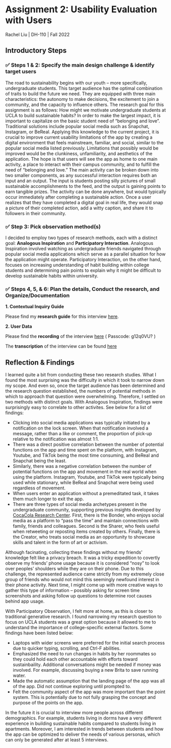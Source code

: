 # Assignment 2: Usability Evaluation with Users

Rachel Liu | DH-110 | Fall 2022

## Introductory Steps

### :white_check_mark: Steps 1 & 2: Specify the main design challenge & identify target users

The road to sustainability begins with our youth – more specifically, undergraduate students. This target audience has the optimal combination of traits to build the future we need. They are equipped with three main characteristics: the autonomy to make decisions, the excitement to join a community, and the capacity to influence others. The research goal for this assignment is as follows: How might we motivate undergraduate students at UCLA to build sustainable habits? 
In order to make the largest impact, it is important to capitalize on the basic student need of “belonging and love”. Traditional solutions include popular social media such as Snapchat, Instagram, or BeReal. Applying this knowledge to the current project, it is crucial to improve current usability limitations of the app by creating a digital environment that feels mainstream, familiar, and social, similar to the popular social media listed previously. Limitations that possibly would be improved would be the clunkiness, unfamiliarity, and aesthetics of the application.
The hope is that users will see the app as home to one main activity, a place to interact with their campus community, and to fulfill the need of “belonging and love.” The main activity can be broken down into two smaller components, as any successful interaction requires both an input and an output. The input is students posting silly pictures of small sustainable accomplishments to the feed, and the output is gaining points to earn tangible prizes. The activity can be done anywhere, but would typically occur immediately after completing a sustainable action. Once a user realizes that they have completed a digital goal in real life, they would snap a picture of their completed action, add a witty caption, and share it to followers in their community. 

### :white_check_mark: Step 3: Pick observation method(s)

I decided to employ two types of research methods, each with a distinct goal: **Analogous Inspiration** and **Participatory Interaction**. Analogous Inspiration involved watching as undergraduate friends navigated through popular social media applications which serve as a parallel situation for how the application might operate. Participatory Interaction, on the other hand, focuses on increasing understanding of habit building within college students and determining pain points to explain why it might be difficult to develop sustainable habits within university. 

### :white_check_mark: Steps 4, 5, & 6: Plan the details, Conduct the research, and Organize/Documentation 

**1. Contextual Inquiry Guide**

Please find my **research guide** for this interview [here](https://docs.google.com/document/d/10w5oavucqeQKd_LPNLrYOonFfIZ65SFLZEKXG-3pfBc/edit?usp=sharing).

**2. User Data**

Please find the **recording** of the interview [here](https://ucla.zoom.us/rec/share/Xl2DY29IWjxcygARHX75N-3MiJrcyZfMHuyr-t1ksI_HrkIkMfWvMzVbF4wSZBOX.PSZjVAsl_w6SXw0_)
( Passcode: g12q0VU? )

The **transcription** of the interview can be found [here](https://docs.google.com/document/d/1rTyaCCPCs5OGkCyWXb8iH8hRFXJ4TZT464Oeb--Gu_8/edit?usp=sharing)

## Reflection & Findings

I learned quite a bit from conducting these two research studies. What I found the most surprising was the difficulty in which it took to narrow down my scope. And even so, once the target audience has been determined and the research question established, the numbers of potential methods in which to approach that question were overwhelming. Therefore, I settled on two methods with distinct goals. 
With Analogous Inspiration, findings were surprisingly easy to correlate to other activites. See below for a list of findings:
* Clicking into social media applications was typically initiated by a notification on the lock screen. When that notification involved a message, rather than a like or comment, the proportion of pick-up relative to the notification was almost 1:1. 
* There was a direct positive correlation between the number of potential functions on the app and time spent on the platform, with Instagram, Youtube, and TikTok being the most time consuming, and BeReal and Snapchat being the least.
* Similarly, there was a negative correlation between the number of potential functions on the app and movement in the real world when using the platform. Instagram, Youtube, and TikTok were typically being used while stationary, while BeReal and Snapchat were being used regardless of movement. 
* When users enter an application without a premeditated task, it takes them much longer to exit the app.
* There are three types of social media archetypes present in the undergraduate community, supporting previous insights developed by [CocaCola Research Center](https://www.ccrrc.org/wp-content/uploads/sites/24/2014/02/Untangling-the-Social-Web_Part-31.pdf). First, there is the Bonder, who enjoys social media as a platform to “pass the time” and maintain connections with family, friends and colleagues. Second is the Sharer, who feels useful when retweeting or reposting items created by others. Finally, there is the Creator, who treats social media as an opportunity to showcase skills and talent in the form of art or activism.

Although facinating, collecting these findings without my friends' knowledge felt like a privacy breach. It was a tricky expedition to covertly observe my friends’ phone usage because it is considered “nosy” to look over peoples’ shoulders while they are on their phone. Due to this challenge, the represented audience came strictly from my extremely close group of friends who would not mind this seemingly newfound interest in their phone activity. Next time, I might come up with more creative ways to gather this type of information – possibly asking for screen time screenshots and asking follow up questions to determine root causes behind app usage. 

With Participatory Observation, I felt more at home, as this is closer to traditional generative research. I found narrowing my research question to focus on UCLA students was a great option because it allowed to me to understand the importance of college-specific external factors. Some findings have been listed below:
* Laptops with wider screens were preferred for the initial search process due to quicker typing, scrolling, and Ctrl-F abilities.
* Emphasized the need to run changes in habits by her roommates so they could hold each other accountable with efforts toward sustainbaility. Additional conversations might be needed if money was involved. For example, discussing buying a new Brita to save running water.
* Made the automatic assumption that the landing page of the app was all of the app. Did not continue exploring until prompted to. 
* Felt the community aspect of the app was more important than the point system. This is potentially due to not fully grasping the concept and purpose of the points on the app. 

In the future it is crucial to interview more people across different demographics. For example, students living in dorms have a very different experience in building sustainable habits compared to students living in apartments. Moreover, I am interested in trends between students and how the app can be optimized to deliver the needs of various personas, which can only be generated after at least 5 interviews. 
